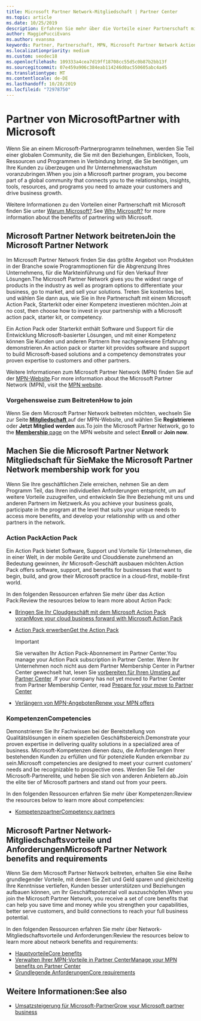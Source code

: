 ```yaml
---
title: Microsoft Partner Network-Mitgliedschaft | Partner Center
ms.topic: article
ms.date: 10/25/2019
description: Erfahren Sie mehr über die Vorteile einer Partnerschaft mit Microsoft. Im Microsoft Partner Network finden Sie das größte Angebot von Produkten in der Branche sowie Programmoptionen für die Abgrenzung Ihres Unternehmens, für die Markteinführung und für den Verkauf Ihrer Lösungen.
author: MaggiePucciEvans
ms.author: evansma
keywords: Partner, Partnerschaft, MPN, Microsoft Partner Network Action Pack, MAPS, Aktion Pack-Abonnement, Vorteile, MPN-Vorteile, Mitgliedschaft, Silver, Gold, Kompetenzen
ms.localizationpriority: medium
ms.custom: seodec18
ms.openlocfilehash: 109333a4cea7d19ff18708cc55d5c0b87b2bb13f
ms.sourcegitcommit: 07e459a906c384eab114246d0ac550605abc4a45
ms.translationtype: MT
ms.contentlocale: de-DE
ms.lasthandoff: 10/28/2019
ms.locfileid: "72978750"
---
```

# <a name="partner-with-microsoft"></a><span data-ttu-id="a511b-105">Partner von Microsoft</span><span class="sxs-lookup"><span data-stu-id="a511b-105">Partner with Microsoft</span></span>

<span data-ttu-id="a511b-106">Wenn Sie an einem Microsoft-Partnerprogramm teilnehmen, werden Sie Teil einer globalen Community, die Sie mit den Beziehungen, Einblicken, Tools, Ressourcen und Programmen in Verbindung bringt, die Sie benötigen, um Ihre Kunden zu überzeugen und Ihr Unternehmenswachstum voranzubringen.</span><span class="sxs-lookup"><span data-stu-id="a511b-106">When you join a Microsoft partner program, you become part of a global community that connects you to the relationships, insights, tools, resources, and programs you need to amaze your customers and drive business growth.</span></span>

<span data-ttu-id="a511b-107">Weitere Informationen zu den Vorteilen einer Partnerschaft mit Microsoft finden Sie unter [Warum Microsoft?](https://partner.microsoft.com/business-opportunities/why-microsoft).</span><span class="sxs-lookup"><span data-stu-id="a511b-107">See [Why Microsoft?](https://partner.microsoft.com/business-opportunities/why-microsoft) for more information about the benefits of partnering with Microsoft.</span></span> 

## <a name="join-the-microsoft-partner-network"></a><span data-ttu-id="a511b-108">Microsoft Partner Network beitreten</span><span class="sxs-lookup"><span data-stu-id="a511b-108">Join the Microsoft Partner Network</span></span>

<!-- 12/5/18 The content below was copied and pasted directly from the Membership page of the MPN site (https://partner.microsoft.com/membership)-->

<span data-ttu-id="a511b-109">Im Microsoft Partner Network finden Sie das größte Angebot von Produkten in der Branche sowie Programmoptionen für die Abgrenzung Ihres Unternehmens, für die Markteinführung und für den Verkauf Ihrer Lösungen.</span><span class="sxs-lookup"><span data-stu-id="a511b-109">The Microsoft Partner Network gives you the widest range of products in the industry as well as program options to differentiate your business, go to market, and sell your solutions.</span></span> <span data-ttu-id="a511b-110">Treten Sie kostenlos bei, und wählen Sie dann aus, wie Sie in Ihre Partnerschaft mit einem Microsoft Action Pack, Starterkit oder einer Kompetenz investieren möchten.</span><span class="sxs-lookup"><span data-stu-id="a511b-110">Join at no cost, then choose how to invest in your partnership with a Microsoft action pack, starter kit, or competency.</span></span>

<span data-ttu-id="a511b-111">Ein Action Pack oder Starterkit enthält Software und Support für die Entwicklung Microsoft-basierter Lösungen, und mit einer Kompetenz können Sie Kunden und anderen Partnern Ihre nachgewiesene Erfahrung demonstrieren.</span><span class="sxs-lookup"><span data-stu-id="a511b-111">An action pack or starter kit provides software and support to build Microsoft-based solutions and a competency demonstrates your proven expertise to customers and other partners.</span></span>

<span data-ttu-id="a511b-112">Weitere Informationen zum Microsoft Partner Network (MPN) finden Sie auf der [MPN-Website](https://partner.microsoft.com/commercial).</span><span class="sxs-lookup"><span data-stu-id="a511b-112">For more information about the Microsoft Partner Network (MPN), visit the [MPN website](https://partner.microsoft.com/commercial).</span></span>

### <a name="how-to-join"></a><span data-ttu-id="a511b-113">Vorgehensweise zum Beitreten</span><span class="sxs-lookup"><span data-stu-id="a511b-113">How to join</span></span>

<span data-ttu-id="a511b-114">Wenn Sie dem Microsoft Partner Network beitreten möchten, wechseln Sie zur Seite [ **Mitgliedschaft** ](https://partner.microsoft.com/membership) auf der MPN-Website, und wählen Sie **Registrieren** oder **Jetzt Mitglied werden** aus.</span><span class="sxs-lookup"><span data-stu-id="a511b-114">To join the Microsoft Partner Network, go to the [**Membership** page](https://partner.microsoft.com/membership) on the MPN website and select **Enroll** or **Join now**.</span></span>

## <a name="make-the-microsoft-partner-network-membership-work-for-you"></a><span data-ttu-id="a511b-115">Machen Sie die Microsoft Partner Network Mitgliedschaft für Sie</span><span class="sxs-lookup"><span data-stu-id="a511b-115">Make the Microsoft Partner Network membership work for you</span></span>

<!-- 10/25/2019 The content below content from the Membership pages of the MPN site (https://partner.microsoft.com/membership) and additional updated content.-->

<span data-ttu-id="a511b-116">Wenn Sie Ihre geschäftlichen Ziele erreichen, nehmen Sie an dem Programm Teil, das Ihren individuellen Anforderungen entspricht, um auf weitere Vorteile zuzugreifen, und entwickeln Sie Ihre Beziehung mit uns und anderen Partnern im Netzwerk.</span><span class="sxs-lookup"><span data-stu-id="a511b-116">As you achieve your business goals, participate in the program at the level that suits your unique needs to access more benefits, and develop your relationship with us and other partners in the network.</span></span>

### <a name="action-pack"></a><span data-ttu-id="a511b-117">Action Pack</span><span class="sxs-lookup"><span data-stu-id="a511b-117">Action Pack</span></span>

<span data-ttu-id="a511b-118">Ein Action Pack bietet Software, Support und Vorteile für Unternehmen, die in einer Welt, in der mobile Geräte und Clouddienste zunehmend an Bedeutung gewinnen, ihr Microsoft-Geschäft ausbauen möchten.</span><span class="sxs-lookup"><span data-stu-id="a511b-118">Action Pack offers software, support, and benefits for businesses that want to begin, build, and grow their Microsoft practice in a cloud-first, mobile-first world.</span></span> 

<span data-ttu-id="a511b-119">In den folgenden Ressourcen erfahren Sie mehr über das Action Pack:</span><span class="sxs-lookup"><span data-stu-id="a511b-119">Review the resources below to learn more about Action Pack:</span></span>

- [<span data-ttu-id="a511b-120">Bringen Sie Ihr Cloudgeschäft mit dem Microsoft Action Pack voran</span><span class="sxs-lookup"><span data-stu-id="a511b-120">Move your cloud business forward with Microsoft Action Pack</span></span>](https://partner.microsoft.com/membership/action-pack)

- [<span data-ttu-id="a511b-121">Action Pack erwerben</span><span class="sxs-lookup"><span data-stu-id="a511b-121">Get the Action Pack</span></span>](mpn-get-action-pack.md)
  
    >[!IMPORTANT]
    ><span data-ttu-id="a511b-122">Sie verwalten Ihr Action Pack-Abonnement im Partner Center.</span><span class="sxs-lookup"><span data-stu-id="a511b-122">You manage your Action Pack subscription in Partner Center.</span></span> <span data-ttu-id="a511b-123">Wenn Ihr Unternehmen noch nicht aus dem Partner Membership Center in Partner Center gewechselt hat, lesen Sie [vorbereiten für Ihren Umstieg auf Partner Center](partner-center/prepare-pmc-pc-migration.md) .</span><span class="sxs-lookup"><span data-stu-id="a511b-123">If your company has not yet moved to Partner Center from Partner Membership Center, read [Prepare for your move to Partner Center](partner-center/prepare-pmc-pc-migration.md)</span></span>  

- [<span data-ttu-id="a511b-124">Verlängern von MPN-Angeboten</span><span class="sxs-lookup"><span data-stu-id="a511b-124">Renew your MPN offers</span></span>](renew-mpn-offers.md)

### <a name="competencies"></a><span data-ttu-id="a511b-125">Kompetenzen</span><span class="sxs-lookup"><span data-stu-id="a511b-125">Competencies</span></span>

<span data-ttu-id="a511b-126">Demonstrieren Sie Ihr Fachwissen bei der Bereitstellung von Qualitätslösungen in einem speziellen Geschäftsbereich.</span><span class="sxs-lookup"><span data-stu-id="a511b-126">Demonstrate your proven expertise in delivering quality solutions in a specialized area of business.</span></span> <span data-ttu-id="a511b-127">Microsoft-Kompetenzen dienen dazu, die Anforderungen Ihrer bestehenden Kunden zu erfüllen und für potenzielle Kunden erkennbar zu sein.</span><span class="sxs-lookup"><span data-stu-id="a511b-127">Microsoft competencies are designed to meet your current customers’ needs and be recognizable to prospective ones.</span></span> <span data-ttu-id="a511b-128">Werden Sie Teil der Microsoft-Partnerelite, und heben Sie sich von anderen Anbietern ab.</span><span class="sxs-lookup"><span data-stu-id="a511b-128">Join the elite tier of Microsoft partners and stand out from your peers.</span></span>

<span data-ttu-id="a511b-129">In den folgenden Ressourcen erfahren Sie mehr über Kompetenzen:</span><span class="sxs-lookup"><span data-stu-id="a511b-129">Review the resources below to learn more about competencies:</span></span>

- [<span data-ttu-id="a511b-130">Kompetenzpartner</span><span class="sxs-lookup"><span data-stu-id="a511b-130">Competency partners</span></span>](https://partner.microsoft.com/membership/competencies)

## <a name="microsoft-partner-network-benefits-and-requirements"></a><span data-ttu-id="a511b-131">Microsoft Partner Network-Mitgliedschaftsvorteile und Anforderungen</span><span class="sxs-lookup"><span data-stu-id="a511b-131">Microsoft Partner Network benefits and requirements</span></span>

<span data-ttu-id="a511b-132">Wenn Sie dem Microsoft Partner Network beitreten, erhalten Sie eine Reihe grundlegender Vorteile, mit denen Sie Zeit und Geld sparen und gleichzeitig Ihre Kenntnisse vertiefen, Kunden besser unterstützen und Beziehungen aufbauen können, um Ihr Geschäftspotenzial voll auszuschöpfen.</span><span class="sxs-lookup"><span data-stu-id="a511b-132">When you join the Microsoft Partner Network, you receive a set of core benefits that can help you save time and money while you strengthen your capabilities, better serve customers, and build connections to reach your full business potential.</span></span>

<span data-ttu-id="a511b-133">In den folgenden Ressourcen erfahren Sie mehr über Network-Mitgliedschaftsvorteile und Anforderungen:</span><span class="sxs-lookup"><span data-stu-id="a511b-133">Review the resources below to learn more about network benefits and requirements:</span></span>

- [<span data-ttu-id="a511b-134">Hauptvorteile</span><span class="sxs-lookup"><span data-stu-id="a511b-134">Core benefits</span></span>](https://partner.microsoft.com/membership/core-benefits#simple-tab-content-1)
- [<span data-ttu-id="a511b-135">Verwalten Ihrer MPN-Vorteile in Partner Center</span><span class="sxs-lookup"><span data-stu-id="a511b-135">Manage your MPN benefits on Partner Center</span></span>](manage-your-partner-network-benefits.md)
- [<span data-ttu-id="a511b-136">Grundlegende Anforderungen</span><span class="sxs-lookup"><span data-stu-id="a511b-136">Core requirements</span></span>](https://partner.microsoft.com/membership/core-benefits#simple-tab-content-2)

## <a name="see-also"></a><span data-ttu-id="a511b-137">Weitere Informationen:</span><span class="sxs-lookup"><span data-stu-id="a511b-137">See also</span></span>
- [<span data-ttu-id="a511b-138">Umsatzsteigerung für Microsoft-Partner</span><span class="sxs-lookup"><span data-stu-id="a511b-138">Grow your Microsoft partner business</span></span>](grow-your-business.md)
